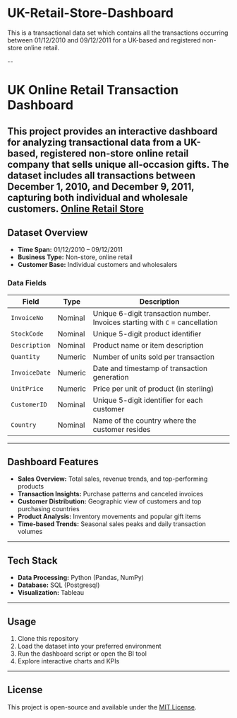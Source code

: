 # UK-Retail-Store-Dashboard
This is a transactional data set which contains all the transactions occurring between 01/12/2010 and 09/12/2011 for a UK-based and registered non-store online retail.

--

# UK Online Retail Transaction Dashboard

This project provides an interactive dashboard for analyzing transactional data from a **UK-based, registered non-store online retail company** that sells **unique all-occasion gifts**. The dataset includes **all transactions between December 1, 2010, and December 9, 2011**, capturing both individual and wholesale customers.
[Online Retail Store](https://archive.ics.uci.edu/dataset/352/online+retail)
---

## Dataset Overview

- **Time Span:** 01/12/2010 – 09/12/2011  
- **Business Type:** Non-store, online retail  
- **Customer Base:** Individual customers and wholesalers  

### **Data Fields**

| Field        | Type     | Description                                                                 |
|--------------|----------|-----------------------------------------------------------------------------|
| `InvoiceNo`  | Nominal  | Unique 6-digit transaction number. Invoices starting with `C` = cancellation |
| `StockCode`  | Nominal  | Unique 5-digit product identifier                                            |
| `Description`| Nominal  | Product name or item description                                             |
| `Quantity`   | Numeric  | Number of units sold per transaction                                         |
| `InvoiceDate`| Numeric  | Date and timestamp of transaction generation                                 |
| `UnitPrice`  | Numeric  | Price per unit of product (in sterling)                                       |
| `CustomerID` | Nominal  | Unique 5-digit identifier for each customer                                  |
| `Country`    | Nominal  | Name of the country where the customer resides                               |

---

## Dashboard Features

- **Sales Overview:** Total sales, revenue trends, and top-performing products  
- **Transaction Insights:** Purchase patterns and canceled invoices  
- **Customer Distribution:** Geographic view of customers and top purchasing countries  
- **Product Analysis:** Inventory movements and popular gift items  
- **Time-based Trends:** Seasonal sales peaks and daily transaction volumes  

---

## Tech Stack

- **Data Processing:** Python (Pandas, NumPy)
- **Database:** SQL (Postgresql)
- **Visualization:** Tableau 

---

## Usage

1. Clone this repository  
2. Load the dataset into your preferred environment  
3. Run the dashboard script or open the BI tool  
4. Explore interactive charts and KPIs  

---

## License

This project is open-source and available under the [MIT License](LICENSE).

